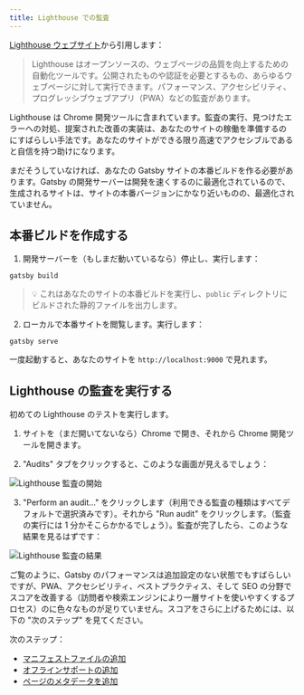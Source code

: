 ```yaml
---
title: Lighthouse での監査
---
```


[Lighthouse ウェブサイト](https://developers.google.com/web/tools/lighthouse/)から引用します：

> Lighthouse はオープンソースの、ウェブページの品質を向上するための自動化ツールです。公開されたものや認証を必要とするもの、あらゆるウェブページに対して実行できます。パフォーマンス、アクセシビリティ、プログレッシブウェブアプリ（PWA）などの監査があります。

Lighthouse は Chrome 開発ツールに含まれています。監査の実行、見つけたエラーへの対処、提案された改善の実装は、あなたのサイトの稼働を準備するのにすばらしい手法です。あなたのサイトができる限り高速でアクセシブルであると自信を持つ助けになります。

まだそうしていなければ、あなたの Gatsby サイトの本番ビルドを作る必要があります。Gatsby の開発サーバーは開発を速くするのに最適化されているので、生成されるサイトは、サイトの本番バージョンにかなり近いものの、最適化されていません。

## 本番ビルドを作成する

1.  開発サーバーを（もしまだ動いているなら）停止し、実行します：

```shell
gatsby build
```

> 💡 これはあなたのサイトの本番ビルドを実行し、`public` ディレクトリにビルドされた静的ファイルを出力します。

2.  ローカルで本番サイトを閲覧します。実行します：

```shell
gatsby serve
```

一度起動すると、あなたのサイトを `http://localhost:9000` で見れます。

## Lighthouse の監査を実行する

初めての Lighthouse のテストを実行します。

1.  サイトを（まだ開いてないなら）Chrome で開き、それから Chrome 開発ツールを開きます。

2.  "Audits" タブをクリックすると、このような画面が見えるでしょう：

![Lighthouse 監査の開始](./images/lighthouse-audit.png)

3.  "Perform an audit..." をクリックします（利用できる監査の種類はすべてデフォルトで選択済みです）。それから "Run audit" をクリックします。（監査の実行には 1 分かそこらかかるでしょう）。監査が完了したら、このような結果を見るはずです：

![Lighthouse 監査の結果](./images/lighthouse-audit-results.png)

ご覧のように、Gatsby のパフォーマンスは追加設定のない状態でもすばらしいですが、PWA、アクセシビリティ、ベストプラクティス、そして SEO の分野でスコアを改善する（訪問者や検索エンジンにより一層サイトを使いやすくするプロセス）のに色々なものが足りていません。スコアをさらに上げるためには、以下の "次のステップ" を見てください。

次のステップ：

- [マニフェストファイルの追加](/docs/add-a-manifest-file/)
- [オフラインサポートの追加](/docs/add-offline-support-with-a-service-worker/)
- [ページのメタデータを追加](/docs/add-page-metadata/)
